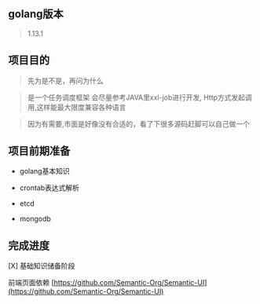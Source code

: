 ## golang版本
> 1.13.1

## 项目目的

> 先为是不是，再问为什么

> 是一个任务调度框架 会尽量参考JAVA里xxl-job进行开发, Http方式发起调用,这样能最大限度兼容各种语言

> 因为有需要,市面是好像没有合适的，看了下很多源码赶脚可以自己做一个 

## 项目前期准备

- golang基本知识

- crontab表达式解析

- etcd

- mongodb

## 完成进度

[X] 基础知识储备阶段

前端页面依赖
[https://github.com/Semantic-Org/Semantic-UI](https://github.com/Semantic-Org/Semantic-UI) 